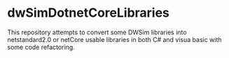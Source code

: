 # dwSimDotnetCoreLibraries
This repository attempts to convert some DWSim libraries into netstandard2.0 or netCore usable libraries in both C# and visua basic with some code refactoring.

